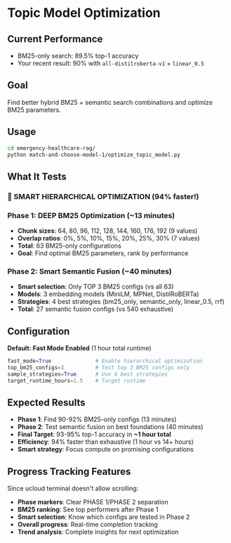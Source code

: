 # Topic Model Optimization

## Current Performance
- BM25-only search: 89.5% top-1 accuracy
- Your recent result: 90% with `all-distilroberta-v1` + `linear_0.5`

## Goal
Find better hybrid BM25 + semantic search combinations and optimize BM25 parameters.

## Usage
```bash
cd emergency-healthcare-rag/
python match-and-choose-model-1/optimize_topic_model.py
```

## What It Tests
### **🚀 SMART HIERARCHICAL OPTIMIZATION (94% faster!)**

### **Phase 1: DEEP BM25 Optimization** (~13 minutes)
- **Chunk sizes**: 64, 80, 96, 112, 128, 144, 160, 176, 192 (9 values)
- **Overlap ratios**: 0%, 5%, 10%, 15%, 20%, 25%, 30% (7 values)  
- **Total**: 63 BM25-only configurations
- **Goal**: Find optimal BM25 parameters, rank by performance

### **Phase 2: Smart Semantic Fusion** (~40 minutes)
- **Smart selection**: Only TOP 3 BM25 configs (vs all 63)
- **Models**: 3 embedding models (MiniLM, MPNet, DistilRoBERTa)
- **Strategies**: 4 best strategies (bm25_only, semantic_only, linear_0.5, rrf)
- **Total**: 27 semantic fusion configs (vs 540 exhaustive)

## Configuration
**Default: Fast Mode Enabled** (1 hour total runtime)
```python
fast_mode=True              # Enable hierarchical optimization
top_bm25_configs=3          # Test top 3 BM25 configs only  
sample_strategies=True      # Use 4 best strategies
target_runtime_hours=1.5    # Target runtime
```

## Expected Results
- **Phase 1**: Find 90-92% BM25-only configs (13 minutes)
- **Phase 2**: Test semantic fusion on best foundations (40 minutes)
- **Final Target**: 93-95% top-1 accuracy in **~1 hour total**
- **Efficiency**: 94% faster than exhaustive (1 hour vs 14+ hours)
- **Smart strategy**: Focus compute on promising configurations

## Progress Tracking Features
Since ucloud terminal doesn't allow scrolling:
- **Phase markers**: Clear PHASE 1/PHASE 2 separation
- **BM25 ranking**: See top performers after Phase 1
- **Smart selection**: Know which configs are tested in Phase 2
- **Overall progress**: Real-time completion tracking
- **Trend analysis**: Complete insights for next optimization